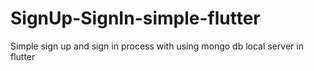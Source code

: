 # SignUp-SignIn-simple-flutter
Simple sign up and sign in process with using mongo db local server in flutter

